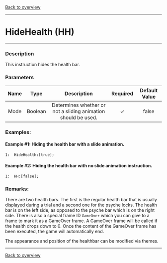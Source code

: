 [Back to overview](index.md)

---
# HideHealth (HH)
---
### Description
This instruction hides the health bar.

### Parameters

|Name|Type|Description|Required|Default Value|
|:---:|:---:|:---:|:---:|:---:|
|Mode|Boolean|Determines whether or not a sliding animation should be used.|✓|false|

### Examples:
#### Example #1: Hiding the health bar with a slide animation.
```
1:  HideHealth:[true];
```

#### Example #2: Hiding the health bar with no slide animation instruction.
```
1:  HH:[false];
```

### Remarks:
There are two health bars. The first is the regular health bar that is usually displayed during a trial and a second one for the psyche locks. The health bar is on the left side, as opposed to the psyche bar which is on the right side. There is also a special frame ID `GameOver` which you can give to a frame to mark it as a GameOver frame. A GameOver frame will be called if the health drops down to 0. Once the content of the GameOver frame has been executed, the game will automatically end.

The appearance and position of the healthbar can be modified via themes.

---
[Back to overview](index.md)